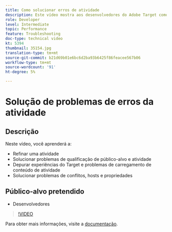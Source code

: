 ```yaml
---
title: Como solucionar erros de atividade
description: Este vídeo mostra aos desenvolvedores do Adobe Target como refinar uma atividade, solucionar problemas de qualificação de público-alvo e atividade, depurar experiências do Target e problemas de carregamento de conteúdo de atividade e solucionar problemas de conflitos, hosts e propriedades.
role: Developer
level: Intermediate
topic: Performance
feature: Troubleshooting
doc-type: technical video
kt: 5394
thumbnail: 35154.jpg
translation-type: tm+mt
source-git-commit: b21d69b01e6bc6d2ba93b6425f86feacee567b06
workflow-type: tm+mt
source-wordcount: '91'
ht-degree: 5%

---
```



# Solução de problemas de erros da atividade

## Descrição

Neste vídeo, você aprenderá a:

* Refinar uma atividade
* Solucionar problemas de qualificação de público-alvo e atividade
* Depurar experiências do Target e problemas de carregamento de conteúdo de atividade
* Solucionar problemas de conflitos, hosts e propriedades

## Público-alvo pretendido

* Desenvolvedores

>[!VIDEO](https://video.tv.adobe.com/v/35154/?quality=12)

Para obter mais informações, visite a [documentação](https://docs.adobe.com/content/help/en/target/using/troubleshoot/troubleshooting-target.html).
